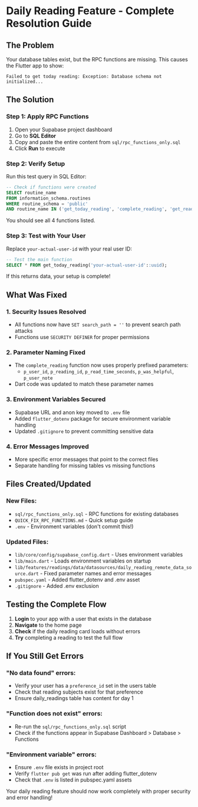 # Daily Reading Feature - Complete Resolution Guide

## The Problem

Your database tables exist, but the RPC functions are missing. This causes the Flutter app to show:

```
Failed to get today reading: Exception: Database schema not initialized...
```

## The Solution

### Step 1: Apply RPC Functions

1. Open your Supabase project dashboard
2. Go to **SQL Editor**
3. Copy and paste the entire content from `sql/rpc_functions_only.sql`
4. Click **Run** to execute

### Step 2: Verify Setup

Run this test query in SQL Editor:

```sql
-- Check if functions were created
SELECT routine_name
FROM information_schema.routines
WHERE routine_schema = 'public'
AND routine_name IN ('get_today_reading', 'complete_reading', 'get_reading_subjects', 'get_user_progress');
```

You should see all 4 functions listed.

### Step 3: Test with Your User

Replace `your-actual-user-id` with your real user ID:

```sql
-- Test the main function
SELECT * FROM get_today_reading('your-actual-user-id'::uuid);
```

If this returns data, your setup is complete!

## What Was Fixed

### 1. Security Issues Resolved

- All functions now have `SET search_path = ''` to prevent search path attacks
- Functions use `SECURITY DEFINER` for proper permissions

### 2. Parameter Naming Fixed

- The `complete_reading` function now uses properly prefixed parameters:
  - `p_user_id`, `p_reading_id`, `p_read_time_seconds`, `p_was_helpful`, `p_user_note`
- Dart code was updated to match these parameter names

### 3. Environment Variables Secured

- Supabase URL and anon key moved to `.env` file
- Added `flutter_dotenv` package for secure environment variable handling
- Updated `.gitignore` to prevent committing sensitive data

### 4. Error Messages Improved

- More specific error messages that point to the correct files
- Separate handling for missing tables vs missing functions

## Files Created/Updated

### New Files:

- `sql/rpc_functions_only.sql` - RPC functions for existing databases
- `QUICK_FIX_RPC_FUNCTIONS.md` - Quick setup guide
- `.env` - Environment variables (don't commit this!)

### Updated Files:

- `lib/core/config/supabase_config.dart` - Uses environment variables
- `lib/main.dart` - Loads environment variables on startup
- `lib/features/readings/data/datasources/daily_reading_remote_data_source.dart` - Fixed parameter names and error messages
- `pubspec.yaml` - Added flutter_dotenv and .env asset
- `.gitignore` - Added .env exclusion

## Testing the Complete Flow

1. **Login** to your app with a user that exists in the database
2. **Navigate** to the home page
3. **Check** if the daily reading card loads without errors
4. **Try** completing a reading to test the full flow

## If You Still Get Errors

### "No data found" errors:

- Verify your user has a `preference_id` set in the users table
- Check that reading subjects exist for that preference
- Ensure daily_readings table has content for day 1

### "Function does not exist" errors:

- Re-run the `sql/rpc_functions_only.sql` script
- Check if the functions appear in Supabase Dashboard > Database > Functions

### "Environment variable" errors:

- Ensure `.env` file exists in project root
- Verify `flutter pub get` was run after adding flutter_dotenv
- Check that `.env` is listed in pubspec.yaml assets

Your daily reading feature should now work completely with proper security and error handling!
